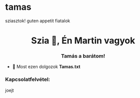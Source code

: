# tamas
sziasztok! guten appetit fiatalok<h1 align="center">Szia 👋, Én Martin vagyok</h1>
<h3 align="center">Tamás a barátom!</h3>

- 🔭 Most ezen dolgozok **Tamas.txt**

<h3 align= "left">Kapcsolatfelvétel:</h3>
<p align="left">
</p>

joejt
